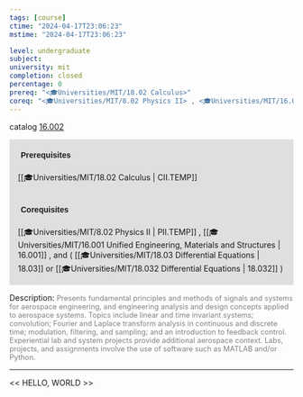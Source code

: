 ```yaml
---
tags: [course]
ctime: "2024-04-17T23:06:23"
mstime: "2024-04-17T23:06:23"

level: undergraduate
subject: 
university: mit
completion: closed
percentage: 0
prereq: "<🎓Universities/MIT/18.02 Calculus>"
coreq: "<🎓Universities/MIT/8.02 Physics II> , <🎓Universities/MIT/16.001 Unified Engineering, Materials and Structures> , and ( <🎓Universities/MIT/18.03 Differential Equations> or <🎓Universities/MIT/18.032 Differential Equations> )"
---
```


catalog [16.002](http://student.mit.edu/catalog/m16a.html#16.002)

<span style="display: block; padding: 15px; background-color: rgb(100, 100, 100, 0.2);"><font id="m_prereq1393_0" style="display: block; font-family: Arial, sans-serif; font-weight: bold; padding: 5px">Prerequisites</font><br><span id="prereq1393_0">[[🎓Universities/MIT/18.02 Calculus | CII.TEMP]]</span></span>
<span style="display: block; padding: 15px; background-color: rgb(100, 100, 100, 0.2);"><font id="m_coreq1393_0" style="display: block; font-family: Arial, sans-serif; font-weight: bold; padding: 5px">Corequisites</font><br><span id="coreq1393_0">[[🎓Universities/MIT/8.02 Physics II | PII.TEMP]] , [[🎓Universities/MIT/16.001 Unified Engineering, Materials and Structures | 16.001]] , and ( [[🎓Universities/MIT/18.03 Differential Equations | 18.03]] or [[🎓Universities/MIT/18.032 Differential Equations | 18.032]] )</span></span>

<font style="">Description:</font>
<font style="color: grey; font-size: 0.8rem;">Presents fundamental principles and methods of signals and systems for aerospace engineering, and engineering analysis and design concepts applied to aerospace systems. Topics include linear and time invariant systems; convolution; Fourier and Laplace transform analysis in continuous and discrete time; modulation, filtering, and sampling; and an introduction to feedback control. Experiential lab and system projects provide additional aerospace context. Labs, projects, and assignments involve the use of software such as MATLAB and/or Python.</font>



---

<< HELLO, WORLD >>

